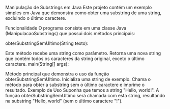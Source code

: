 Manipulação de Substrings em Java
Este projeto contém um exemplo simples em Java que demonstra como obter uma substring de uma string, excluindo o último caractere.

Funcionalidade
O programa consiste em uma classe Java (ManipulacaoSubstrings) que possui dois métodos principais:

obterSubstringSemUltimo(String texto):

Este método recebe uma string como parâmetro.
Retorna uma nova string que contém todos os caracteres da string original, exceto o último caractere.
main(String[] args):

Método principal que demonstra o uso da função obterSubstringSemUltimo.
Inicializa uma string de exemplo.
Chama o método para obter a substring sem o último caractere e imprime o resultado.
Exemplo de Uso
Suponha que temos a string "Hello, world!". A função obterSubstringSemUltimo será chamada com esta string, resultando na substring "Hello, world" (sem o último caractere "!").